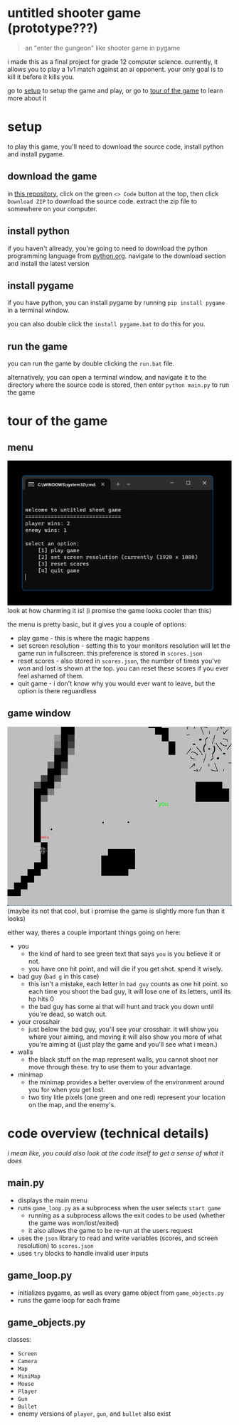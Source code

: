# untitled shooter game (prototype???)
> an "enter the gungeon" like shooter game in pygame

i made this as a final project for grade 12 computer science. currently, it allows you to play a 1v1 match against an ai opponent. your only goal is to kill it before it kills you.

go to [setup](#setup) to setup the game and play, or go to [tour of the game](#tour-of-the-game) to learn more about it

# setup
to play this game, you'll need to download the source code, install python and install pygame.

## download the game
in [this repository](https://github.com/kaitwillows/cs30fp), click on the green `<> Code` button at the top, then click `Download ZIP` to download the source code. extract the zip file to somewhere on your computer.

## install python
if you haven't allready, you're going to need to download the python programming language from [python.org](https://www.python.org/downloads/). navigate to the download section and install the latest version

## install pygame
if you have python, you can install pygame by running `pip install pygame` in a terminal window. 

you can also double click the `install pygame.bat` to do this for you.

## run the game
you can run the game by double clicking the `run.bat` file.

alternatively, you can open a terminal window, and navigate it to the directory where the source code is stored, then enter `python main.py` to run the game


# tour of the game

## menu
![text-based menu options](./readme%20assets/menu.png)  
look at how charming it is! (i promise the game looks cooler than this)

the menu is pretty basic, but it gives you a couple of options:
- play game - this is where the magic happens
- set screen resolution - setting this to your monitors resolution will let the game run in fullscreen. this preference is stored in `scores.json`
- reset scores - also stored in `scores.json`, the number of times you've won and lost is shown at the top. you can reset these scores if you ever feel ashamed of them.
- quit game - i don't know why you would ever want to leave, but the option is there reguardless

## game window
![game window](./readme%20assets/game%20window.png)  
(maybe its not that cool, but i promise the game is slightly more fun than it looks)

either way, theres a couple important things going on here:
- you
    - the kind of hard to see green text that says `you` is you believe it or not.
    - you have one hit point, and will die if you get shot. spend it wisely.
- bad guy (`bad g` in this case)
    - this isn't a mistake, each letter in `bad guy` counts as one hit point. so each time you shoot the bad guy, it will lose one of its letters, until its hp hits 0
    - the bad guy has some ai that will hunt and track you down until you're dead, so watch out.
- your crosshair
    - just below the bad guy, you'll see your crosshair. it will show you where your aiming, and moving it will also show you more of what you're aiming at (just play the game and you'll see what i mean.)
- walls
    - the black stuff on the map represent walls, you cannot shoot nor move through these. try to use them to your advantage.
- minimap
    - the minimap provides a better overview of the environment around you for when you get lost.
    - two tiny litle pixels (one green and one red) represent your location on the map, and the enemy's.


# code overview (technical details)
*i mean like, you could also look at the code itself to get a sense of what it does*

## main.py
- displays the main menu
- runs `game_loop.py` as a subprocess when the user selects `start game`
    - running as a subprocess allows the exit codes to be used (whether the game was won/lost/exited) 
    - it also allows the game to be re-run at the users request
- uses the `json` library to read and write variables (scores, and screen resolution) to `scores.json`
- uses `try` blocks to handle invalid user inputs

## game_loop.py
- initializes pygame, as well as every game object from `game_objects.py`
- runs the game loop for each frame

## game_objects.py
classes:
- `Screen`
- `Camera`
- `Map`
- `MiniMap`
- `Mouse`
- `Player`
- `Gun`
- `Bullet`
- enemy versions of `player`, `gun`, and `bullet` also exist
